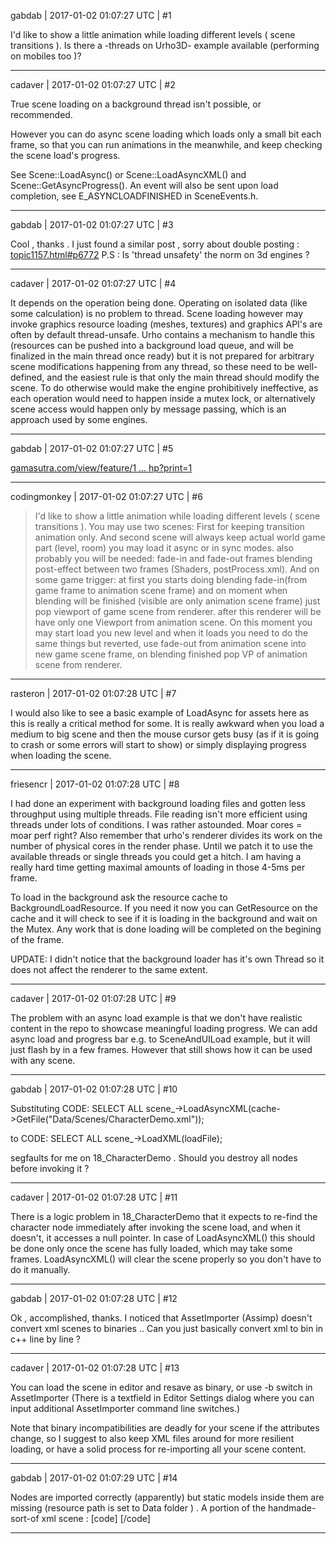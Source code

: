 gabdab | 2017-01-02 01:07:27 UTC | #1

I'd like to show a little animation while loading different levels ( scene transitions ).
Is there a  -threads on Urho3D- example available (performing on mobiles too )?

-------------------------

cadaver | 2017-01-02 01:07:27 UTC | #2

True scene loading on a background thread isn't possible, or recommended.

However you can do async scene loading which loads only a small bit each frame, so that you can run animations in the meanwhile, and keep checking the scene load's progress.

See Scene::LoadAsync() or Scene::LoadAsyncXML() and Scene::GetAsyncProgress(). An event will also be sent upon load completion, see E_ASYNCLOADFINISHED in SceneEvents.h.

-------------------------

gabdab | 2017-01-02 01:07:27 UTC | #3

Cool , thanks .
I just found a similar post , sorry about double posting :
[topic1157.html#p6772](http://discourse.urho3d.io/t/async-loading-help/1120/2)
P.S : Is 'thread unsafety' the norm on 3d engines  ?

-------------------------

cadaver | 2017-01-02 01:07:27 UTC | #4

It depends on the operation being done. Operating on isolated data (like some calculation) is no problem to thread. Scene loading however may invoke graphics resource loading (meshes, textures) and graphics API's are often by default thread-unsafe. Urho contains a mechanism to handle this (resources can be pushed into a background load queue, and will be finalized in the main thread once ready) but it is not prepared for arbitrary scene modifications happening from any thread, so these need to be well-defined, and the easiest rule is that only the main thread should modify the scene. To do otherwise would make the engine prohibitively ineffective, as each operation would need to happen inside a mutex lock, or alternatively scene access would happen only by message passing, which is an approach used by some engines.

-------------------------

gabdab | 2017-01-02 01:07:27 UTC | #5

[gamasutra.com/view/feature/1 ... hp?print=1](http://www.gamasutra.com/view/feature/130247/multithreaded_game_engine_.php?print=1)

-------------------------

codingmonkey | 2017-01-02 01:07:27 UTC | #6

>I'd like to show a little animation while loading different levels ( scene transitions ).
You may use two scenes: 
First for keeping transition animation only.
And second scene will always keep actual world game part (level, room) you may load it async or in sync modes.
also probably you will be needed: fade-in and fade-out frames blending post-effect between two frames (Shaders, postProcess.xml).
And on some game trigger: at first you starts doing blending fade-in(from game frame to animation scene frame) and on moment when blending will be finished (visible are only animation scene frame) just pop viewport of game scene from renderer. 
after this renderer will be have only one Viewport from animation scene.
On this moment you may start load you new level and when it loads you need to do the same things but reverted, use fade-out from animation scene into new game scene frame, on blending finished pop VP of animation scene from renderer.

-------------------------

rasteron | 2017-01-02 01:07:28 UTC | #7

I would also like to see a basic example of LoadAsync for assets here as this is really a critical method for some. It is really awkward when you load a medium to big scene and then the mouse cursor gets busy (as if it is going to crash or some errors will start to show) or simply displaying progress when loading the scene.

-------------------------

friesencr | 2017-01-02 01:07:28 UTC | #8

I had done an experiment with background loading files and gotten less throughput using multiple threads.  File reading isn't more efficient using threads under lots of conditions.  I was rather astounded.  Moar cores = moar perf right?  Also remember that urho's renderer divides its work on the number of physical cores in the render phase.  Until we patch it to use the available threads or single threads you could get a hitch.  I am having a really hard time getting maximal amounts of loading in those 4-5ms per frame.

To load in the background ask the resource cache to BackgroundLoadResource.  If you need it now you can GetResource on the cache and it will check to see if it is loading in the background and wait on the Mutex.  Any work that is done loading will be completed on the begining of the frame.

UPDATE:  I didn't notice that the background loader has it's own Thread so it does not affect the renderer to the same extent.

-------------------------

cadaver | 2017-01-02 01:07:28 UTC | #9

The problem with an async load example is that we don't have realistic content in the repo to showcase meaningful loading progress. We can add async load and progress bar e.g. to SceneAndUILoad example, but it will just flash by in a few frames. However that still shows how it can be used with any scene.

-------------------------

gabdab | 2017-01-02 01:07:28 UTC | #10

Substituting
CODE: SELECT ALL
scene_->LoadAsyncXML(cache->GetFile("Data/Scenes/CharacterDemo.xml"));

to
CODE: SELECT ALL
scene_->LoadXML(loadFile);

segfaults for me on 18_CharacterDemo .
Should you destroy all nodes before invoking it ?

-------------------------

cadaver | 2017-01-02 01:07:28 UTC | #11

There is a logic problem in 18_CharacterDemo that it expects to re-find the character node immediately after invoking the scene load, and when it doesn't, it accesses a null pointer. In case of LoadAsyncXML() this should be done only once the scene has fully loaded, which may take some frames. LoadAsyncXML() will clear the scene properly so you don't have to do it manually.

-------------------------

gabdab | 2017-01-02 01:07:28 UTC | #12

Ok , accomplished, thanks.
I noticed that AssetImporter (Assimp) doesn't convert xml scenes to binaries ..
Can you just basically convert xml to bin in c++ line by line ?

-------------------------

cadaver | 2017-01-02 01:07:28 UTC | #13

You can load the scene in editor and resave as binary, or use -b switch in AssetImporter (There is a textfield in Editor Settings dialog where you can input additional AssetImporter command line switches.)

Note that binary incompatibilities are deadly for your scene if the attributes change, so I suggest to also keep XML files around for more resilient loading, or have a solid process for re-importing all your scene content.

-------------------------

gabdab | 2017-01-02 01:07:29 UTC | #14

Nodes are imported correctly (apparently) but static models inside them are missing (resource path is set to Data folder ) .
A portion of the handmade-sort-of  xml scene :
[code]
<node id="16777217">
<attribute name="Is Enabled" value="true" />
<attribute name="Name" value="Cube_062" />
<attribute name="Position" value="1059.38 81.82 -1227.51 " />
<attribute name="Rotation" value="1.00 -0.00 0.00 -0.00" />
<attribute name="Scale" value="1.00 1.00 1.00" />
<attribute name="Variables" />
<component type="StaticModel" id="16777219" >
<attribute name="Model" value="Model;Models/2015_9_29_9_7/Cube.058.mdl" />
<attribute name="Material" value="Material;Materials/2015_9_29_9_7/stonewall4.xml" />
</component>
</node>
[/code]

-------------------------

